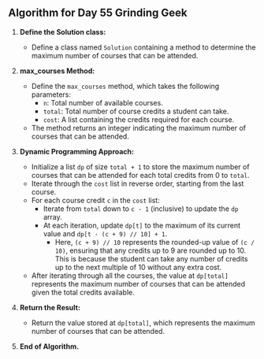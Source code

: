 ## Algorithm for Day 55 **Grinding Geek**

1. **Define the Solution class:**
   - Define a class named `Solution` containing a method to determine the maximum number of courses that can be attended.

2. **max_courses Method:**
   - Define the `max_courses` method, which takes the following parameters:
     - `n`: Total number of available courses.
     - `total`: Total number of course credits a student can take.
     - `cost`: A list containing the credits required for each course.
   - The method returns an integer indicating the maximum number of courses that can be attended.

3. **Dynamic Programming Approach:**
   - Initialize a list `dp` of size `total + 1` to store the maximum number of courses that can be attended for each total credits from 0 to `total`.
   - Iterate through the `cost` list in reverse order, starting from the last course.
   - For each course credit `c` in the `cost` list:
     - Iterate from `total` down to `c - 1` (inclusive) to update the `dp` array.
     - At each iteration, update `dp[t]` to the maximum of its current value and `dp[t - (c + 9) // 10] + 1`.
       - Here, `(c + 9) // 10` represents the rounded-up value of `(c / 10)`, ensuring that any credits up to 9 are rounded up to 10.
         This is because the student can take any number of credits up to the next multiple of 10 without any extra cost.
   - After iterating through all the courses, the value at `dp[total]` represents the maximum number of courses that can be attended given the total credits available.

4. **Return the Result:**
   - Return the value stored at `dp[total]`, which represents the maximum number of courses that can be attended.

5. **End of Algorithm.**

